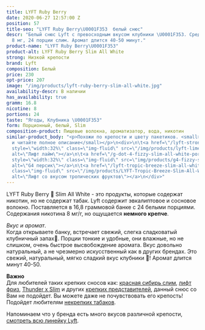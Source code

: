 ```yaml
---
title: LYFT Ruby Berry
date: 2020-06-27 12:57:00 Z
position: 57
title-seo: "LYFT Ruby Berry\U0001F353  белый снюс"
descr: "Белый снюс Lyft c превосходным вкусом клубники \U0001F353. Средняя крепость
  8 мг, 24 порции слим. Аромат длится 40-50 минут."
product-name: "LYFT Ruby Berry\U0001F353"
product-alt: LYFT Ruby Berry Slim All White
strong: Низкой крепости
brand: Lyft
composition: Белый
price: 230
opt-price: 207
image: "/img/products/lyft-ruby-berry-slim-all-white.jpg"
availability-descr: В наличии
has_availability: true
gramm: 16.8
nicotine: 8
portions: 24
taste: "Ягоды, Клубника \U0001F353"
form: Порционный, белый, Slim
composition-product: Пищевые волокна, ароматизатор, вода, никотин
similar-product_body: "<p>Похожи по крепости и цвету пакетиков. <small>Жмите на картинки
  и читайте полное описание</small></p>\n<div>\n\t<a href=\"/lyft-strong-lime-slim-all-white\"><img
  style=\"width:32%\" class=\"img-fluid\" src=\"/img/products/lyft-lime-strong-slim-all-white-portion.png\"
  alt=\"Лифт лайм\"></a>\n\t<a href=\"/g-dot-4-fizzy-slim-all-white-portion\"><img
  style=\"width:32%\" class=\"img-fluid\" src=\"img/products/g4-fizzy-slim-all-white.png\"
  alt=\"G4 персик\"></a>\n\t<a href=\"/lyft-tropic-breeze-slim-all-white\"><img style=\"width:32%\"
  class=\"img-fluid\" src=\"/img/products/LYFT-Tropic-Breeze-Slim-All-White.jpg\"
  alt=\"Лифт со вкусом тропических фруктов\"></a>\n</div>"
---
```


LYFT Ruby Berry 🍓 Slim All White - это продукты, которые содержат никотин, но не содержат табак. Lyft содержит эвкалиптовое и сосновое волокно.
Поставляется в 16,8 граммовой банке с 24 белыми порциями. Содержания никотина 8 мг/г, но ощущается **немного крепче**. 

<i>Вкус и аромат</i>.<br>
Когда открываете банку, встречает свежий, слегка сладковатый клубничный запах🍓. Порции тонкие и удобные, они влажные, но не слишком, очень быстрое высвобождение аромата. Вкус довольно натуральный, а не чрезмерно искусственный как в других брендах. Это свежий, натуральный, мягко сладкий вкус клубники 🍓! Аромат длится минут 40-50. 

<b>Важно</b><br>
Для любителей таких крепких сносов как: [красная сибирь слим](/siberia-white-dry-slim), [лифт фриз](/lyft-x-strong-freeze-slim-white), [Thunder x Slim](/thunder-x-slim-white-dry) и других [крепких представителей](/ultra-strong), данный снюс со Вам не подойдет. Вы можете даже не почувствовать его крепость!
Подойдет любителям [некрепких табаков](/low-strong). 

Напоминаем что у бренда есть много вкусов различной крепости, [смотреть всю линейку Lyft](/lyft).